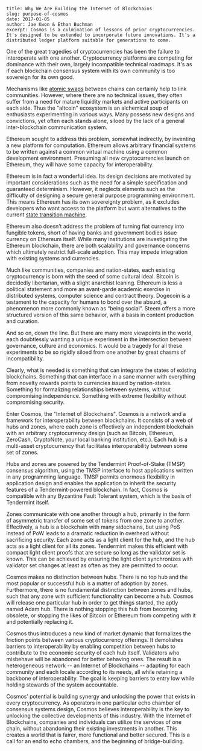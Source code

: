 ~~~
title: Why We Are Building the Internet of Blockchains
slug: purpose-of-cosmos
date: 2017-01-05
author: Jae Kwon & Ethan Buchman
excerpt: Cosmos is a culmination of lessons of prior cryptocurrencies. It's designed to be extended to incorporate future innovations. It's a distributed ledger platform suitable for generations to come.
~~~

One of the great tragedies of cryptocurrencies has been the failure to
interoperate with one another.  Cryptocurrency platforms are competing for
dominance with their own, largely incompatible technical roadmaps. It's as if
each blockchain consensus system with its own community is too sovereign for
its own good.

Mechanisms like [atomic swaps](https://en.bitcoin.it/wiki/Atomic_cross-chain_trading) between chains can
certainly help to link communities. However, where there are no technical
issues, they often suffer from a need for mature liquidity markets and active
participants on each side. Thus the "altcoin" ecosystem is an alchemical soup
of enthusiasts experimenting in various ways. Many possess new designs and
convictions, yet often each stands alone, siloed by the lack of a general
inter-blockchain communication system.

Ethereum sought to address this problem, somewhat indirectly, by inventing a
new platform for computation. Ethereum allows arbitrary financial systems to be
written against a common virtual machine using a common development
environment. Presuming all new cryptocurrencies launch on Ethereum, they will
have some capacity for interoperability. 

Ethereum is in fact a wonderful idea. Its design decisions are motivated by
important considerations such as the need for a simple specification and
guaranteed determinism. However, it neglects elements such as the difficulty of
designing a secure general purpose programming environment. This means Ethereum
has its own sovereignty problem, as it excludes developers who want access to
the platform but want alternatives to the current [state transition machine](https://en.wikipedia.org/wiki/Finite-state_machine).

Ethereum also doesn’t address the problem of turning fiat currency into
fungible tokens, short of having banks and government bodies issue currency on
Ethereum itself. While many institutions are investigating the Ethereum
blockchain, there are both scalability and governance concerns which ultimately
restrict full-scale adoption. This may impede integration with existing systems
and currencies.

Much like communities, companies and nation-states, each existing
cryptocurrency is born with the seed of some cultural ideal. Bitcoin is
decidedly libertarian, with a slight anarchist leaning. Ethereum is less a
political statement and more an avant-garde academic exercise in distributed
systems, computer science and contract theory. Dogecoin is a testament to the
capacity for humans to bond over the absurd, a phenomenon more commonly known
as “being social”. Steem offers a more structured version of this same
behavior, with a basis in content production and curation. 

And so on, down the line. But there are many more viewpoints in the world, each
doubtlessly wanting a unique experiment in the intersection between governance,
culture and economics. It would be a tragedy for all these experiments to be so
rigidly siloed from one another by great chasms of incompatibility. 

Clearly, what is needed is something that can integrate the states of existing
blockchains. Something that can interface in a sane manner with everything from
novelty rewards points to currencies issued by nation-states. Something for
formalizing relationships between systems, without compromising independence.
Something with extreme flexibility without compromising security.

Enter Cosmos, the "Internet of Blockchains". Cosmos is a network and a
framework for interoperability between blockchains. It consists of a web of
hubs and zones, where each zone is effectively an independent blockchain with
an arbitrary cryptocurrency design (such as Bitcoin, Ethereum, ZeroCash,
CryptoNote, your local banking institution, etc.). Each hub is a multi-asset
cryptocurrency that facilitates interoperability between some set of zones.

Hubs and zones are powered by the Tendermint Proof-of-Stake (TMSP) consensus
algorithm, using the TMSP interface to host applications written in any
programming language. TMSP permits enormous flexibility in application design
and enables the application to inherit the security features of a
Tendermint-powered blockchain. In fact, Cosmos is compatible with any Byzantine
Fault Tolerant system, which is the basis of Tendermint itself. 

Zones communicate with one another through a hub, primarily in the form of
asymmetric transfer of some set of tokens from one zone to another.
Effectively, a hub is a blockchain with many sidechains, but using PoS instead
of PoW leads to a dramatic reduction in overhead without sacrificing security.
Each zone acts as a light client for the hub, and the hub acts as a light
client for all its zones. Tendermint makes this efficient with compact light
client proofs that are secure so long as the validator set is known. This can
be achieved by ensuring the light client synchronizes with validator set
changes at least as often as they are permitted to occur.

Cosmos makes no distinction between hubs. There is no top hub and the most
popular or successful hub is a matter of adoption by zones. Furthermore, there
is no fundamental distinction between zones and hubs, such that any zone with
sufficient functionality can become a hub. Cosmos will release one particular
hub in order to get things started, the aptly named Adam hub. There is nothing
stopping this hub from becoming obsolete, or stopping the likes of Bitcoin or
Ethereum from competing with it and potentially replacing it.

Cosmos thus introduces a new kind of market dynamic that formalizes the
friction points between various cryptocurrency offerings. It demolishes
barriers to interoperability by enabling competition between hubs to contribute
to the economic security of each hub itself. Validators who misbehave will be
abandoned for better behaving ones. The result is a heterogeneous network -- an
Internet of Blockchains -- adapting for each community and each locale
according to its needs, all while retaining a backbone of interoperability. The
goal is keeping barriers to entry low while holding stewards of the system
accountable.

Cosmos’ potential is building synergy and unlocking the power that exists in
every cryptocurrency. As operators in one particular echo chamber of consensus
systems design, Cosmos believes interoperability is the key to unlocking the
collective developments of this industry. With the Internet of Blockchains,
companies and individuals can utilize the services of one chain, without
abandoning their existing investments in another. This creates a world that is
fairer, more functional and better secured. This is a call for an end to echo
chambers, and the beginning of bridge-building.

